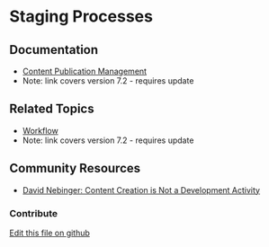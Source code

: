 # Staging Processes

## Documentation

* [Content Publication Management](https://portal.liferay.dev/docs/7-2/user/-/knowledge_base/u/content-publication-management)
* Note: link covers version 7.2 - requires update

## Related Topics

* [Workflow](https://portal.liferay.dev/docs/7-2/user/-/knowledge_base/u/workflow)
* Note: link covers version 7.2 - requires update

## Community Resources

* [David Nebinger: Content Creation is Not a Development Activity](https://liferay.dev/blogs/-/blogs/content-creation-is-not-a-development-activity-)

### Contribute

[Edit this file on github](https://github.com/olafk/controlpanel-documentation-docs/blob/master/md/73en/com_liferay_staging_processes_web_portlet_StagingProcessesPortlet/processes.md)
